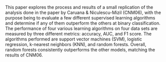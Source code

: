 This paper explores the process and results of a small replication of the analysis done in the paper by Caruana & Niculescu-Mizil (CNM06), with the purpose being to evaluate a few different supervised learning algorithms and determine if any of them outperform the others at binary classification. The performance of four various learning algorithms on four data sets are measured by three different metrics: accuracy, AUC, and F1 score. The algorithms performed are support vector machines (SVM), logistic regression, k-nearest neighbors (KNN), and random forests. Overall, random forests consistently outperforms the other models, matching the results of CNM06.
